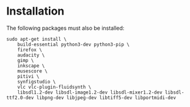 # Installation

The following packages must also be installed:

```
sudo apt-get install \
    build-essential python3-dev python3-pip \
    firefox \
    audacity \
    gimp \
    inkscape \
    musescore \
    pitivi \
    synfigstudio \
    vlc vlc-plugin-fluidsynth \
    libsdl1.2-dev libsdl-image1.2-dev libsdl-mixer1.2-dev libsdl-ttf2.0-dev libpng-dev libjpeg-dev libtiff5-dev libportmidi-dev
```
